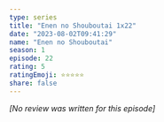 ```yaml
---
type: series
title: "Enen no Shouboutai 1x22"
date: "2023-08-02T09:41:29"
name: "Enen no Shouboutai"
season: 1
episode: 22
rating: 5
ratingEmoji: ⭐️⭐️⭐️⭐️⭐️
share: false
---
```


*[No review was written for this episode]*
